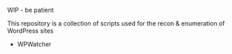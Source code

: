 WIP - be patient

This repository is a collection of scripts used for the recon & enumeration of WordPress sites
* WPWatcher

